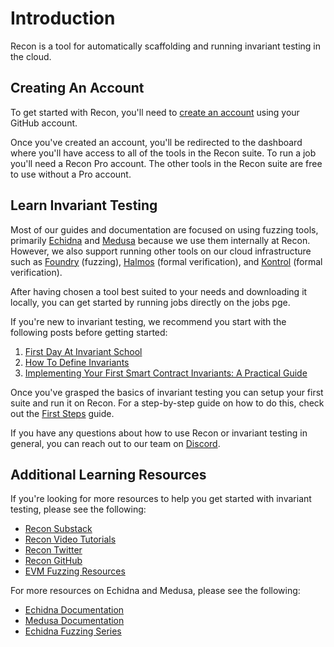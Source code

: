 # Introduction 

Recon is a tool for automatically scaffolding and running invariant testing in the cloud.

## Creating An Account

To get started with Recon, you'll need to [create an account](https://getrecon.xyz/auth/signin?callbackUrl=https%3A%2F%2Fgetrecon.xyz%2Fdashboard) using your GitHub account. 

Once you've created an account, you'll be redirected to the dashboard where you'll have access to all of the tools in the Recon suite. To run a job you'll need a Recon Pro account. The other tools in the Recon suite are free to use without a Pro account. 

## Learn Invariant Testing

Most of our guides and documentation are focused on using fuzzing tools, primarily [Echidna](https://github.com/crytic/echidna) and [Medusa](https://github.com/crytic/medusa) because we use them internally at Recon. However, we also support running other tools on our cloud infrastructure such as [Foundry](https://github.com/foundry-rs/foundry) (fuzzing), [Halmos](https://github.com/a16z/halmos) (formal verification), and [Kontrol](https://github.com/runtimeverification/kontrol) (formal verification). 

After having chosen a tool best suited to your needs and downloading it locally, you can get started by running jobs directly on the jobs pge.

If you're new to invariant testing, we recommend you start with the following posts before getting started: 

1. [First Day At Invariant School](https://getrecon.substack.com/p/first-day-at-invariant-school?r=34r2zr)
2. [How To Define Invariants](https://getrecon.substack.com/p/how-to-define-invariants?r=34r2zr)
3. [Implementing Your First Smart Contract Invariants: A Practical Guide](https://getrecon.substack.com/p/implementing-your-first-few-invariants?r=34r2zr)

Once you've grasped the basics of invariant testing you can setup your first suite and run it on Recon. For a step-by-step guide on how to do this, check out the [First Steps](./first_steps.md) guide.

<!-- or use the documentation in the _Using Recon_ section to help guide you.  -->

If you have any questions about how to use Recon or invariant testing in general, you can reach out to our team on [Discord](https://discord.gg/aCZrCBZdFd).

## Additional Learning Resources

If you're looking for more resources to help you get started with invariant testing, please see the following: 

- [Recon Substack](https://getrecon.substack.com)
- [Recon Video Tutorials](https://getrecon.xyz/media)
- [Recon Twitter](https://x.com/getrecon)
- [Recon GitHub](https://github.com/Recon-Fuzz)
- [EVM Fuzzing Resources](https://github.com/perimetersec/evm-fuzzing-resources)

For more resources on Echidna and Medusa, please see the following: 

- [Echidna Documentation](https://secure-contracts.com/program-analysis/echidna/index.html)
- [Medusa Documentation](https://secure-contracts.com/program-analysis/medusa/docs/src/index.html)
- [Echidna Fuzzing Series](https://youtube.com/playlist?list=PLciHOL_J7Iwqdja9UH4ZzE8dP1IxtsBXI&si=Mar9xYrg4Ie-vc_0)


